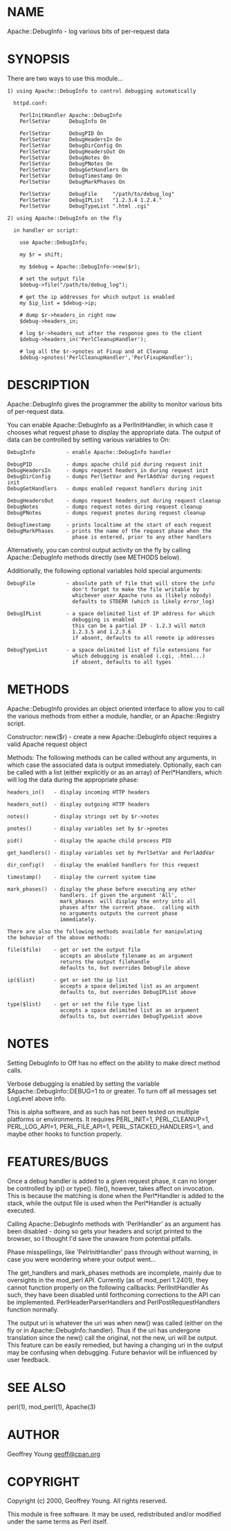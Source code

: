 # NAME

Apache::DebugInfo - log various bits of per-request data 

# SYNOPSIS

There are two ways to use this module...

    1) using Apache::DebugInfo to control debugging automatically

      httpd.conf:

        PerlInitHandler Apache::DebugInfo
        PerlSetVar      DebugInfo On

        PerlSetVar      DebugPID On
        PerlSetVar      DebugHeadersIn On
        PerlSetVar      DebugDirConfig On
        PerlSetVar      DebugHeadersOut On
        PerlSetVar      DebugNotes On
        PerlSetVar      DebugPNotes On
        PerlSetVar      DebugGetHandlers On
        PerlSetVar      DebugTimestamp On
        PerlSetVar      DebugMarkPhases On

        PerlSetVar      DebugFile     "/path/to/debug_log"
        PerlSetVar      DebugIPList   "1.2.3.4 1.2.4."
        PerlSetVar      DebugTypeList ".html .cgi"

    2) using Apache::DebugInfo on the fly

      in handler or script:

        use Apache::DebugInfo;

        my $r = shift;

        my $debug = Apache::DebugInfo->new($r);

        # set the output file
        $debug->file("/path/to/debug_log");

        # get the ip addresses for which output is enabled
        my $ip_list = $debug->ip;

        # dump $r->headers_in right now
        $debug->headers_in;

        # log $r->headers_out after the response goes to the client
        $debug->headers_in('PerlCleanupHandler');

        # log all the $r->pnotes at Fixup and at Cleanup
        $debug->pnotes('PerlCleanupHandler','PerlFixupHandler');

# DESCRIPTION

Apache::DebugInfo gives the programmer the ability to monitor various
bits of per-request data.

You can enable Apache::DebugInfo as a PerlInitHandler, in which case
it chooses what request phase to display the appropriate data.  The
output of data can be controlled by setting various variables to On:

    DebugInfo          - enable Apache::DebugInfo handler

    DebugPID           - dumps apache child pid during request init
    DebugHeadersIn     - dumps request headers_in during request init
    DebugDirConfig     - dumps PerlSetVar and PerlAddVar during request init
    DebugGetHandlers   - dumps enabled request handlers during init

    DebugHeadersOut    - dumps request headers_out during request cleanup
    DebugNotes         - dumps request notes during request cleanup
    DebugPNotes        - dumps request pnotes during request cleanup

    DebugTimestamp     - prints localtime at the start of each request
    DebugMarkPhases    - prints the name of the request phase when the
                         phase is entered, prior to any other handlers

Alternatively, you can control output activity on the fly by calling
Apache::DebugInfo methods directly (see METHODS below).

Additionally, the following optional variables hold special arguments:

    DebugFile          - absolute path of file that will store the info
                         don't forget to make the file writable by 
                         whichever user Apache runs as (likely nobody)
                         defaults to STDERR (which is likely error_log)

    DebugIPList        - a space delimited list of IP address for which
                         debugging is enabled
                         this can be a partial IP - 1.2.3 will match
                         1.2.3.5 and 1.2.3.6
                         if absent, defaults to all remote ip addresses

    DebugTypeList      - a space delimited list of file extensions for
                         which debugging is enabled (.cgi, .html...)
                         if absent, defaults to all types

# METHODS

Apache::DebugInfo provides an object oriented interface to allow you 
to call the various methods from either a module, handler, or an
Apache::Registry script.

Constructor:
  new($r)        - create a new Apache::DebugInfo object
                   requires a valid Apache request object

Methods:
  The following methods can be called without any arguments, in which
  case the associated data is output immediately.  Optionally, each
  can be called with a list (either explicitly or as an array) of 
  Perl\*Handlers, which will log the data during the appropriate
  phase:

    headers_in()   - display incoming HTTP headers

    headers_out()  - display outgoing HTTP headers

    notes()        - display strings set by $r->notes

    pnotes()       - display variables set by $r->pnotes

    pid()          - display the apache child process PID

    get_handlers() - display variables set by PerlSetVar and PerlAddVar

    dir_config()   - display the enabled handlers for this request

    timestamp()    - display the current system time

    mark_phases()  - display the phase before executing any other
                     handlers. if given the argument 'All', 
                     mark_phases  will display the entry into all
                     phases after the current phase.  calling with
                     no arguments outputs the current phase 
                     immediately.

    There are also the following methods available for manipulating
    the behavior of the above methods:

    file($file)    - get or set the output file
                     accepts an absolute filename as an argument
                     returns the output filehandle
                     defaults to, but overrides DebugFile above

    ip($list)      - get or set the ip list
                     accepts a space delimited list as an argument
                     defaults to, but overrides DebugIPList above

    type($list)    - get or set the file type list
                     accepts a space delimited list as an argument
                     defaults to, but overrides DebugTypeList above

# NOTES

Setting DebugInfo to Off has no effect on the ability to make direct
method calls.  

Verbose debugging is enabled by setting the variable
$Apache::DebugInfo::DEBUG=1 to or greater.  To turn off all messages
set LogLevel above info.

This is alpha software, and as such has not been tested on multiple
platforms or environments.  It requires PERL\_INIT=1, PERL\_CLEANUP=1,
PERL\_LOG\_API=1, PERL\_FILE\_API=1, PERL\_STACKED\_HANDLERS=1, and maybe 
other hooks to function properly.

# FEATURES/BUGS

Once a debug handler is added to a given request phase, it can
no longer be controlled by ip() or type(). file(), however, takes
affect on invocation.  This is because the matching is done when
the Perl\*Handler is added to the stack, while the output file is
used when the Perl\*Handler is actually executed.

Calling Apache::DebugInfo methods with 'PerlHandler' as an argument
has been disabled - doing so gets your headers and script printed
to the browser, so I thought I'd save the unaware from potential 
pitfalls.

Phase misspellings, like 'PelrInitHandler' pass through without
warning, in case you were wondering where your output went...

The get\_handlers and mark\_phases methods are incomplete, mainly due to
oversights in the mod\_perl API.  Currently (as of mod\_perl 1.2401),
they cannot function properly on the following callbacks: 
  PerlInitHandler
As such, they have been disabled until forthcoming corrections to the
API can be implemented.  PerlHeaderParserHandlers and 
PerlPostRequestHandlers function normally.

The output uri is whatever the uri was when new() was called (either
on the fly or in Apache::DebugInfo::handler).  Thus if the uri has
undergone translation since the new() call the original, not the new,
uri will be output.  This feature can be easily remedied, but having a
changing uri in the output may be confusing when debugging.  Future
behavior will be influenced by user feedback.

# SEE ALSO

perl(1), mod\_perl(1), Apache(3)

# AUTHOR

Geoffrey Young <geoff@cpan.org>

# COPYRIGHT

Copyright (c) 2000, Geoffrey Young.  All rights reserved.

This module is free software.  It may be used, redistributed
and/or modified under the same terms as Perl itself.
